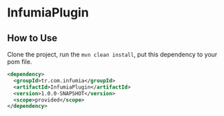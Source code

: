 # InfumiaPlugin

## How to Use
Clone the project, run the `mvn clean install`, put this dependency to your pom file.
```xml
<dependency>
  <groupId>tr.com.infumia</groupId>
  <artifactId>InfumiaPlugin</artifactId>
  <version>1.0.0-SNAPSHOT</version>
  <scope>provided</scope>
</dependency>
```
